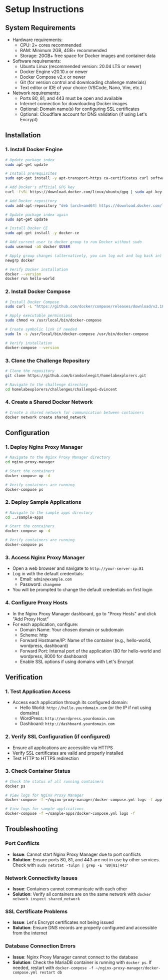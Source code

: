 # Setup Instructions

## System Requirements
- Hardware requirements:
  - CPU: 2+ cores recommended
  - RAM: Minimum 2GB, 4GB+ recommended
  - Storage: 20GB+ free space for Docker images and container data
- Software requirements:
  - Ubuntu Linux (recommended version: 20.04 LTS or newer)
  - Docker Engine v20.10.x or newer
  - Docker Compose v2.x or newer
  - Git (for version control and downloading challenge materials)
  - Text editor or IDE of your choice (VSCode, Nano, Vim, etc.)
- Network requirements:
  - Ports 80, 81, and 443 must be open and available
  - Internet connection for downloading Docker images
  - Optional: Domain name(s) for configuring SSL certificates
  - Optional: Cloudflare account for DNS validation (if using Let's Encrypt)

## Installation

### 1. Install Docker Engine
```bash
# Update package index
sudo apt-get update

# Install prerequisites
sudo apt-get install -y apt-transport-https ca-certificates curl software-properties-common

# Add Docker's official GPG key
curl -fsSL https://download.docker.com/linux/ubuntu/gpg | sudo apt-key add -

# Add Docker repository
sudo add-apt-repository "deb [arch=amd64] https://download.docker.com/linux/ubuntu $(lsb_release -cs) stable"

# Update package index again
sudo apt-get update

# Install Docker CE
sudo apt-get install -y docker-ce

# Add current user to docker group to run Docker without sudo
sudo usermod -aG docker $USER

# Apply group changes (alternatively, you can log out and log back in)
newgrp docker

# Verify Docker installation
docker --version
docker run hello-world
```

### 2. Install Docker Compose
```bash
# Install Docker Compose
sudo curl -L "https://github.com/docker/compose/releases/download/v2.18.1/docker-compose-$(uname -s)-$(uname -m)" -o /usr/local/bin/docker-compose

# Apply executable permissions
sudo chmod +x /usr/local/bin/docker-compose

# Create symbolic link if needed
sudo ln -s /usr/local/bin/docker-compose /usr/bin/docker-compose

# Verify installation
docker-compose --version
```

### 3. Clone the Challenge Repository
```bash
# Clone the repository
git clone https://github.com/brandonleegit/homelabexplorers.git

# Navigate to the challenge directory
cd homelabexplorers/challenges/challenge1-dvincent
```

### 4. Create a Shared Docker Network
```bash
# Create a shared network for communication between containers
docker network create shared_network
```

## Configuration

### 1. Deploy Nginx Proxy Manager
```bash
# Navigate to the Nginx Proxy Manager directory
cd nginx-proxy-manager

# Start the containers
docker-compose up -d

# Verify containers are running
docker-compose ps
```

### 2. Deploy Sample Applications
```bash
# Navigate to the sample apps directory
cd ../sample-apps

# Start the containers
docker-compose up -d

# Verify containers are running
docker-compose ps
```

### 3. Access Nginx Proxy Manager
- Open a web browser and navigate to `http://your-server-ip:81`
- Log in with the default credentials:
  - Email: `admin@example.com`
  - Password: `changeme`
- You will be prompted to change the default credentials on first login

### 4. Configure Proxy Hosts
- In the Nginx Proxy Manager dashboard, go to "Proxy Hosts" and click "Add Proxy Host"
- For each application, configure:
  - Domain Name: Your chosen domain or subdomain
  - Scheme: http
  - Forward Hostname/IP: Name of the container (e.g., hello-world, wordpress, dashboard)
  - Forward Port: Internal port of the application (80 for hello-world and wordpress, 8000 for dashboard)
  - Enable SSL options if using domains with Let's Encrypt

## Verification

### 1. Test Application Access
- Access each application through its configured domain:
  - Hello World: `http://hello.yourdomain.com` (or the IP if not using domains)
  - WordPress: `http://wordpress.yourdomain.com`
  - Dashboard: `http://dashboard.yourdomain.com`

### 2. Verify SSL Configuration (if configured)
- Ensure all applications are accessible via HTTPS
- Verify SSL certificates are valid and properly installed
- Test HTTP to HTTPS redirection

### 3. Check Container Status
```bash
# Check the status of all running containers
docker ps

# View logs for Nginx Proxy Manager
docker-compose -f ~/nginx-proxy-manager/docker-compose.yml logs -f app

# View logs for sample applications
docker-compose -f ~/sample-apps/docker-compose.yml logs -f
```

## Troubleshooting

### Port Conflicts
- **Issue**: Cannot start Nginx Proxy Manager due to port conflicts
- **Solution**: Ensure ports 80, 81, and 443 are not in use by other services. Check with `sudo netstat -tulpn | grep -E '80|81|443'`

### Network Connectivity Issues
- **Issue**: Containers cannot communicate with each other
- **Solution**: Verify all containers are on the same network with `docker network inspect shared_network`

### SSL Certificate Problems
- **Issue**: Let's Encrypt certificates not being issued
- **Solution**: Ensure DNS records are properly configured and accessible from the internet

### Database Connection Errors
- **Issue**: Nginx Proxy Manager cannot connect to the database
- **Solution**: Check the MariaDB container is running with `docker ps`. If needed, restart with `docker-compose -f ~/nginx-proxy-manager/docker-compose.yml restart db`

